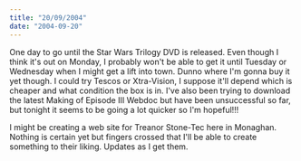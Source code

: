 ```yaml
---
title: "20/09/2004"
date: "2004-09-20"
---
```

One day to go until the Star Wars Trilogy DVD is released. Even though I think it's out on Monday, I probably won't be able to get it until Tuesday or Wednesday when I might get a lift into town. Dunno where I'm gonna buy it yet though. I could try Tescos or Xtra-Vision, I suppose it'll depend which is cheaper and what condition the box is in. I've also been trying to download the latest Making of Episode III Webdoc but have been unsuccessful so far, but tonight it seems to be going a lot quicker so I'm hopeful!!!

I might be creating a web site for Treanor Stone-Tec here in Monaghan. Nothing is certain yet but fingers crossed that I'll be able to create something to their liking. Updates as I get them.